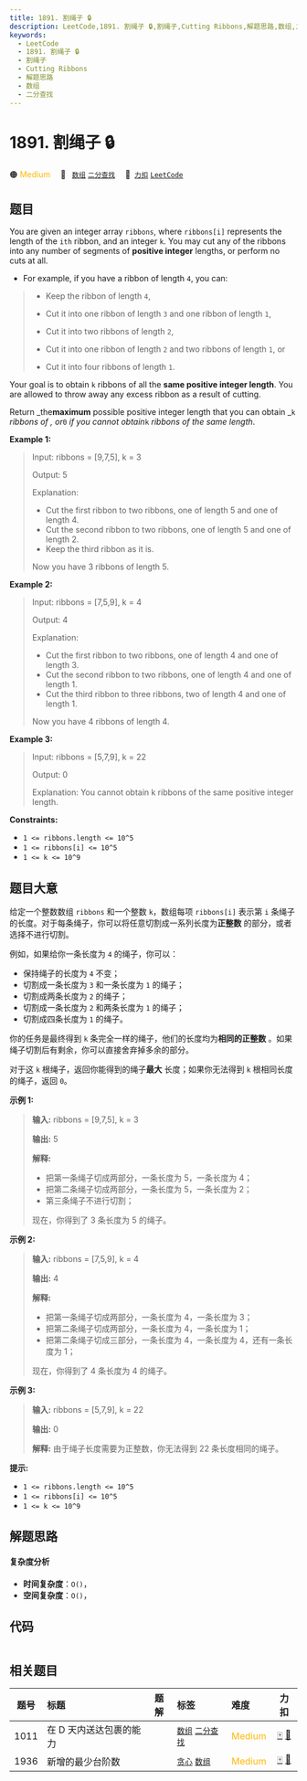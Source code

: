 ```yaml
---
title: 1891. 割绳子 🔒
description: LeetCode,1891. 割绳子 🔒,割绳子,Cutting Ribbons,解题思路,数组,二分查找
keywords:
  - LeetCode
  - 1891. 割绳子 🔒
  - 割绳子
  - Cutting Ribbons
  - 解题思路
  - 数组
  - 二分查找
---
```


# 1891. 割绳子 🔒

🟠 <font color=#ffb800>Medium</font>&emsp; 🔖&ensp; [`数组`](/tag/array.md) [`二分查找`](/tag/binary-search.md)&emsp; 🔗&ensp;[`力扣`](https://leetcode.cn/problems/cutting-ribbons) [`LeetCode`](https://leetcode.com/problems/cutting-ribbons)

## 题目

You are given an integer array `ribbons`, where `ribbons[i]` represents the
length of the `ith` ribbon, and an integer `k`. You may cut any of the ribbons
into any number of segments of **positive integer** lengths, or perform no
cuts at all.

  * For example, if you have a ribbon of length `4`, you can: 
> 
> * Keep the ribbon of length `4`,
> 
> * Cut it into one ribbon of length `3` and one ribbon of length `1`,
> 
> * Cut it into two ribbons of length `2`,
> 
> * Cut it into one ribbon of length `2` and two ribbons of length `1`, or
> 
> * Cut it into four ribbons of length `1`.

Your goal is to obtain `k` ribbons of all the **same positive integer
length**. You are allowed to throw away any excess ribbon as a result of
cutting.

Return _the**maximum** possible positive integer length that you can obtain
_`k` _ribbons of_ _, or_`0` _if you cannot obtain_`k` _ribbons of the same
length_.



**Example 1:**

> Input: ribbons = [9,7,5], k = 3
> 
> Output: 5
> 
> Explanation:
> - Cut the first ribbon to two ribbons, one of length 5 and one of length 4.
> - Cut the second ribbon to two ribbons, one of length 5 and one of length 2.
> - Keep the third ribbon as it is.
> 
> Now you have 3 ribbons of length 5.

**Example 2:**

> Input: ribbons = [7,5,9], k = 4
> 
> Output: 4
> 
> Explanation:
> - Cut the first ribbon to two ribbons, one of length 4 and one of length 3.
> - Cut the second ribbon to two ribbons, one of length 4 and one of length 1.
> - Cut the third ribbon to three ribbons, two of length 4 and one of length 1.
> 
> Now you have 4 ribbons of length 4.

**Example 3:**

> Input: ribbons = [5,7,9], k = 22
> 
> Output: 0
> 
> Explanation: You cannot obtain k ribbons of the same positive integer length.

**Constraints:**

  * `1 <= ribbons.length <= 10^5`
  * `1 <= ribbons[i] <= 10^5`
  * `1 <= k <= 10^9`


## 题目大意

给定一个整数数组 `ribbons` 和一个整数 `k`，数组每项 `ribbons[i]` 表示第 `i`
条绳子的长度。对于每条绳子，你可以将任意切割成一系列长度为**正整数** 的部分，或者选择不进行切割。

例如，如果给你一条长度为 `4` 的绳子，你可以：

  * 保持绳子的长度为 `4` 不变；
  * 切割成一条长度为 `3` 和一条长度为 `1` 的绳子；
  * 切割成两条长度为 `2` 的绳子；
  * 切割成一条长度为 `2` 和两条长度为 `1` 的绳子；
  * 切割成四条长度为 `1` 的绳子。

你的任务是最终得到 `k` 条完全一样的绳子，他们的长度均为**相同的正整数** 。如果绳子切割后有剩余，你可以直接舍弃掉多余的部分。

对于这 `k` 根绳子，返回你能得到的绳子**最大** 长度；如果你无法得到 `k` 根相同长度的绳子，返回 `0`。

**示例 1:**

> 
> 
> 
> 
> 
> **输入:** ribbons = [9,7,5], k = 3
> 
> **输出:** 5
> 
> **解释:**
> - 把第一条绳子切成两部分，一条长度为 5，一条长度为 4；
> - 把第二条绳子切成两部分，一条长度为 5，一条长度为 2；
> - 第三条绳子不进行切割；
> 
> 现在，你得到了 3 条长度为 5 的绳子。

**示例 2:**

> 
> 
> 
> 
> 
> **输入:** ribbons = [7,5,9], k = 4
> 
> **输出:** 4
> 
> **解释:**
> - 把第一条绳子切成两部分，一条长度为 4，一条长度为 3；
> - 把第二条绳子切成两部分，一条长度为 4，一条长度为 1；
> - 把第二条绳子切成三部分，一条长度为 4，一条长度为 4，还有一条长度为 1；
> 
> 现在，你得到了 4 条长度为 4 的绳子。
> 
> 

**示例 3:**

> 
> 
> 
> 
> 
> **输入:** ribbons = [5,7,9], k = 22
> 
> **输出:** 0
> 
> **解释:** 由于绳子长度需要为正整数，你无法得到 22 条长度相同的绳子。
> 
> 

**提示:**

  * `1 <= ribbons.length <= 10^5`
  * `1 <= ribbons[i] <= 10^5`
  * `1 <= k <= 10^9`


## 解题思路

#### 复杂度分析

- **时间复杂度**：`O()`，
- **空间复杂度**：`O()`，

## 代码

```javascript

```

## 相关题目

<!-- prettier-ignore -->
| 题号 | 标题 | 题解 | 标签 | 难度 | 力扣 |
| :------: | :------ | :------: | :------ | :------ | :------: |
| 1011 | 在 D 天内送达包裹的能力 |  |  [`数组`](/tag/array.md) [`二分查找`](/tag/binary-search.md) | <font color=#ffb800>Medium</font> | [🀄️](https://leetcode.cn/problems/capacity-to-ship-packages-within-d-days) [🔗](https://leetcode.com/problems/capacity-to-ship-packages-within-d-days) |
| 1936 | 新增的最少台阶数 |  |  [`贪心`](/tag/greedy.md) [`数组`](/tag/array.md) | <font color=#ffb800>Medium</font> | [🀄️](https://leetcode.cn/problems/add-minimum-number-of-rungs) [🔗](https://leetcode.com/problems/add-minimum-number-of-rungs) |